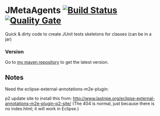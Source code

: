 # JMetaAgents [![Build Status](https://travis-ci.org/welle/JUnitGenerator.svg?branch=master)](https://travis-ci.org/welle/JUnitGenerator) [![Quality Gate](https://sonarcloud.io/api/badges/gate?key=aka.junitgenerator:JUnitGenerator)](https://sonarcloud.io/dashboard/index/aka.junitgenerator:JUnitGenerator) #

Quick & dirty code to create JUnit tests skeletons for classes (can be in a jar)

### Version

Go to [my maven repository](https://github.com/welle/maven-repository) to get the latest version.

## Notes
Need the eclipse-external-annotations-m2e-plugin: 

p2 update site to install this from: http://www.lastnpe.org/eclipse-external-annotations-m2e-plugin-p2-site/ (The 404 is normal, just because there is no index.html; it will work in Eclipse.)